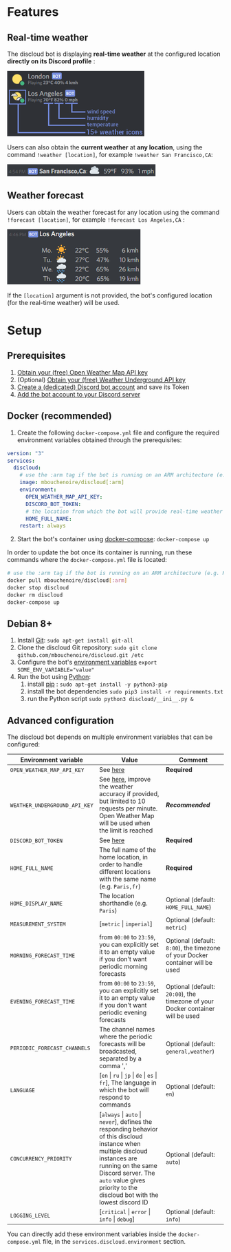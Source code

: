 # Features
## Real-time weather
The discloud bot is displaying **real-time weather** at the configured location **directly on its Discord profile** :

![bot_profile](docs/bot_profile.png)

Users can also obtain the **current weather** at **any location**, using the command `!weather [location]`, for example `!weather San Francisco,CA`:

![weather](docs/weather.png)

## Weather forecast

Users can obtain the weather forecast for any location using the command `!forecast [location]`, for example `!forecast Los Angeles,CA` :

![forecast](docs/forecast.png)

If the `[location]` argument is not provided, the bot's configured location (for the real-time weather) will be used. 

# Setup
## Prerequisites
1. [Obtain your (free) Open Weather Map API key](https://openweathermap.org/appid)
2. (Optional) [Obtain your (free) Weather Underground API key](https://www.wunderground.com/weather/api/d/pricing.html)
2. [Create a (dedicated) Discord bot account](https://github.com/Just-Some-Bots/MusicBot/wiki/FAQ#how-do-i-create-a-bot-account) and save its Token
3. [Add the bot account to your Discord server](https://github.com/Just-Some-Bots/MusicBot/wiki/FAQ#how-do-i-add-my-bot-account-to-a-server)

## Docker (recommended)
1. Create the following `docker-compose.yml` file and configure the required environment variables obtained 
through the prerequisites:
```yaml
version: "3"
services:
  discloud:
    # use the :arm tag if the bot is running on an ARM architecture (e.g. Raspberry Pi)
    image: mbouchenoire/discloud[:arm]
    environment:
      OPEN_WEATHER_MAP_API_KEY:
      DISCORD_BOT_TOKEN:
      # the location from which the bot will provide real-time weather (e.g. 'Paris,fr')
      HOME_FULL_NAME:
    restart: always
``` 
2. Start the bot's container using [docker-compose](https://docs.docker.com/compose/): `docker-compose up`

In order to update the bot once its container is running, run these commands where the 
`docker-compose.yml` file is located:
```bash
# use the :arm tag if the bot is running on an ARM architecture (e.g. Raspberry Pi)
docker pull mbouchenoire/discloud[:arm]
docker stop discloud
docker rm discloud
docker-compose up
```

## Debian 8+
1. Install [Git](https://git-scm.com/): `sudo apt-get install git-all`
2. Clone the discloud Git repository: `sudo git clone github.com/mbouchenoire/discloud.git /etc`
3. Configure the bot's [environment variables](#advanced-configuration) `export SOME_ENV_VARIABLE="value"`
4. Run the bot using [Python](https://www.python.org/):
    1. install [pip](https://pypi.python.org/pypi/pip) : `sudo apt-get install -y python3-pip`
    2. install the bot dependencies `sudo pip3 install -r requirements.txt`
    3. run the Python script `sudo python3 discloud/__ini__.py &`
    
## Advanced configuration
The discloud bot depends on multiple environment variables that can be configured:

| Environment variable | Value | Comment |
| --- | --- | --- |
| `OPEN_WEATHER_MAP_API_KEY` | See [here](https://openweathermap.org/appid) | **Required** |
| `WEATHER_UNDERGROUND_API_KEY` | See [here](https://www.wunderground.com/weather/api/d/pricing.html), improve the weather accuracy if provided, but limited to 10 requests per minute. Open Weather Map will be used when the limit is reached | ***Recommended*** |
| `DISCORD_BOT_TOKEN` | See [here](https://github.com/Just-Some-Bots/MusicBot/wiki/FAQ#how-do-i-create-a-bot-account) | **Required** |
| `HOME_FULL_NAME` | The full name of the home location, in order to handle different locations with the same name (e.g. `Paris,fr`) | **Required** |
| `HOME_DISPLAY_NAME` | The location shorthandle (e.g. `Paris`) | Optional (default: `HOME_FULL_NAME`) |
| `MEASUREMENT_SYSTEM` | [`metric` &#124; `imperial`] | Optional (default: `metric`) |
| `MORNING_FORECAST_TIME` | from `00:00` to `23:59`, you can explicitly set it to an empty value if you don't want periodic morning forecasts | Optional (default: `8:00`), the timezone of your Docker container will be used |
| `EVENING_FORECAST_TIME` | from `00:00` to `23:59`, you can explicitly set it to an empty value if you don't want periodic evening forecasts | Optional (default: `20:00`), the timezone of your Docker container will be used |
| `PERIODIC_FORECAST_CHANNELS` | The channel names where the periodic forecasts will be broadcasted, separated by a comma ','| Optional (default: `general,weather`) |
| `LANGUAGE` | [`en` &#124; `ru` &#124; `jp` &#124; `de` &#124; `es` &#124; `fr`], The language in which the bot will respond to commands | Optional (default: `en`) |
| `CONCURRENCY_PRIORITY` | [`always` &#124; `auto` &#124; `never`], defines the responding behavior of this discloud instance when multiple discloud instances are running on the same Discord server. The `auto` value gives priority to the discloud bot with the lowest discord ID | Optional (default: `auto`) |
| `LOGGING_LEVEL` | [`critical` &#124; `error` &#124; `info` &#124; `debug`] | Optional (default: `info`) |

You can directly add these environment variables inside the `docker-compose.yml` file, in the `services.discloud.environment` section.